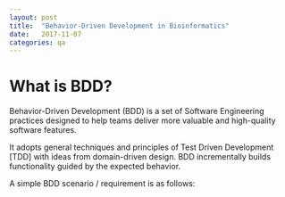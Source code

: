 ```yaml
---
layout: post
title:  "Behavior-Driven Development in Bioinformatics"
date:   2017-11-07
categories: qa
---
```


# What is BDD?

Behavior-Driven Development (BDD) is a set of Software Engineering practices designed to help teams deliver more valuable and high-quality software features.

It adopts general techniques and principles of Test Driven Development [TDD] with ideas from domain-driven design. BDD incrementally builds functionality guided by the expected behavior.

A simple BDD scenario / requirement is as follows: